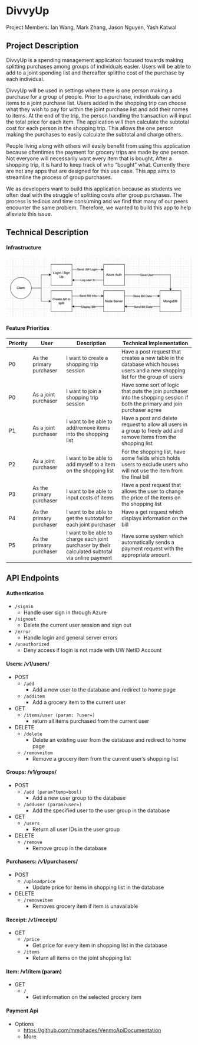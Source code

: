 # DivvyUp
Project Members: Ian Wang, Mark Zhang, Jason Nguyen, Yash Katwal

## Project Description
DivvyUp is a spending management application focused towards making splitting purchases among groups of individuals easier. Users will be able to add to a joint spending list and thereafter splitthe cost of the purchase by each individual.

DivvyUp will be used in settings where there is one person making a purchase for a group of people. Prior to a purchase, individuals can add items to a joint purchase list. Users added in the shopping trip can choose what they wish to pay for within the joint purchase list and add their names to items. At the end of the trip, the person handling the transaction will input the total price for each item. The application will then calculate the subtotal cost for each person in the shopping trip. This allows the one person making the purchases to easily calculate the subtotal and charge others. 

People living along with others will easily benefit from using this application because oftentimes the payment for grocery trips are made by one person. Not everyone will necessarily want every item that is bought. After a shopping trip, it is hard to keep track of who “bought” what. Currently there are not any apps that are designed for this use case. This app aims to streamline the process of group purchases. 

We as developers want to build this application because as students we often deal with the struggle of splitting costs after group purchases. The process is tedious and time consuming and we find that many of our peers encounter the same problem. Therefore, we wanted to build this app to help alleviate this issue. 

## Technical Description

#### Infrastructure
![architecture diagram](diagrams/divvyinfra.png)

#### Feature Priorities
| Priority | User | Description | Technical Implementation |
|---|---|---|---|
| P0 | As the primary purchaser | I want to create a shopping trip session | Have a post request that creates a new table in the database which houses users and a new shopping list for the group of users |
| P0 | As a joint purchaser | I want to join a shopping trip session | Have some sort of logic that puts the join purchaser into the shopping session if both the primary and join purchaser agree |
| P1 | As a joint purchaser | I want to be able to add/remove items into the shopping list | Have a post and delete request to allow all users in a group to freely add and remove items from the shopping list |
| P2 | As a joint purchaser | I want to be able to add myself to a item on the shopping list | For the shopping list, have some fields which holds users to exclude users who will not use the item from the final bill | 
| P3 | As the primary purchaser | I want to be able to input costs of items | Have a post request that allows the user to change the price of the items on the shopping list | 
| P4 | As the primary  purchaser | I want to be able to get the subtotal for each joint purchaser | Have a get request which displays information on the bill |
| P5 | As the primary purchaser | I want to be able to charge each joint purchaser by their calculated subtotal via online payment | Have some system which automatically sends a payment request with the appropriate amount. |


## API Endpoints

#### Authentication
* `/signin`
    * Handle user sign in through Azure
* `/signout`
    * Delete the current user session and sign out
* `/error`
    * Handle login and general server errors
* `/unauthorized`
    * Deny access if login is not made with UW NetID Account

#### Users: /v1/users/
* POST
    * `/add `
        * Add a new user to the database and redirect to home page
    * `/additem`
        * Add a grocery item to the current user
* GET
    * `/items/user (param: ?user=)`
        * return all items purchased from the current user
* DELETE
    * `/delete`
        * Delete an existing user from the database and redirect to home page
     * `/removeitem`
        * Remove a grocery item from the current user’s shopping list

#### Groups: /v1/groups/
* POST
    * `/add (param?temp=bool)`
        * Add a new user group to the database
    * `/adduser (param?user=)`
        * Add the specified user to the user group in the database
* GET
    * `/users`
        * Return all user IDs in the user group
* DELETE
    * `/remove`
        * Remove group in the database    
        
#### Purchasers: /v1/purchasers/
* POST
    * `/uploadprice`
        * Update price for items in shopping list in the database
* DELETE
     * `/removeitem `
        * Removes grocery item if item is unavailable 

#### Receipt: /v1/receipt/
* GET
    * `/price`
        * Get price for every item in shopping list in the database
    * `/items`
        * Return all items on the joint shopping list

#### Item: /v1/item (param)
* GET
    * `/`
        * Get information on the selected grocery item

#### Payment Api
* Options
    * https://github.com/mmohades/VenmoApiDocumentation
    * More

